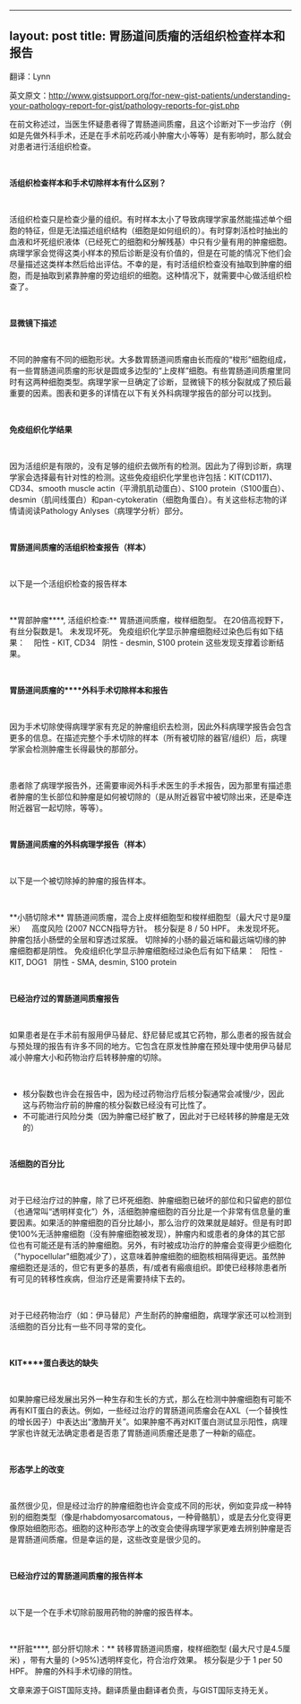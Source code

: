 
---
layout: post
title: 胃肠道间质瘤的活组织检查样本和报告
---

翻译：Lynn

英文原文：http://www.gistsupport.org/for-new-gist-patients/understanding-your-pathology-report-for-gist/pathology-reports-for-gist.php

在前文称述过，当医生怀疑患者得了胃肠道间质瘤，且这个诊断对下一步治疗（例如是先做外科手术，还是在手术前吃药减小肿瘤大小等等）是有影响时，那么就会对患者进行活组织检查。

&nbsp;

**活组织检查样本和手术切除样本有什么区别？**

&nbsp;

活组织检查只是检查少量的组织。有时样本太小了导致病理学家虽然能描述单个细胞的特征，但是无法描述组织结构（细胞是如何组织的）。有时穿刺活检时抽出的血液和坏死组织液体（已经死亡的细胞和分解残基）中只有少量有用的肿瘤细胞。病理学家会觉得这类小样本的预后诊断是没有价值的，但是在可能的情况下他们会尽量描述这类样本然后给出评估。不幸的是，有时活组织检查没有抽取到肿瘤的细胞，而是抽取到紧靠肿瘤的旁边组织的细胞。这种情况下，就需要中心做活组织检查了。

&nbsp;

**显微镜下描述**

&nbsp;

不同的肿瘤有不同的细胞形状。大多数胃肠道间质瘤由长而瘦的“梭形”细胞组成，有一些胃肠道间质瘤的形状是圆或多边型的“上皮样”细胞。有些胃肠道间质瘤里同时有这两种细胞类型。病理学家一旦确定了诊断，显微镜下的核分裂就成了预后最重要的因素。图表和更多的详情在以下有关外科病理学报告的部分可以找到。

&nbsp;

**免疫组织化学结果**

&nbsp;

因为活组织是有限的，没有足够的组织去做所有的检测。因此为了得到诊断，病理学家会选择最有针对性的检测。这些免疫组织化学里也许包括：KIT(CD117)、CD34、smooth muscle actin（平滑肌肌动蛋白）、S100 protein（S100蛋白）、desmin（肌间线蛋白）和pan-cytokeratin（细胞角蛋白）。有关这些标志物的详情请阅读Pathology Anlyses（病理学分析）部分。

&nbsp;

**胃肠道间质瘤的活组织检查报告（样本）**

&nbsp;

以下是一个活组织检查的报告样本

&nbsp;
<td width="411">**胃部肿瘤****, 活组织检查:**</td>
<td width="411">胃肠道间质瘤，梭样细胞型。</td>
<td width="411">在20倍高视野下，有丝分裂数是1。</td>
<td width="411">未发现坏死。</td>
<td width="411"></td>
<td width="411">免疫组织化学显示肿瘤细胞经过染色后有如下结果：</td>
<td width="411">   阳性 - KIT, CD34</td>
<td width="411">  阴性 - desmin, S100 protein</td>
<td width="411">这些发现支撑着诊断结果。</td>

&nbsp;

**胃肠道间质瘤的****外科手术切除样本和报告**

&nbsp;

因为手术切除使得病理学家有充足的肿瘤组织去检测，因此外科病理学报告会包含更多的信息。在描述完整个手术切除的样本（所有被切除的器官/组织）后，病理学家会检测肿瘤生长得最快的那部分。

&nbsp;

患者除了病理学报告外，还需要审阅外科手术医生的手术报告，因为那里有描述患者肿瘤的生长部位和肿瘤是如何被切除的（是从附近器官中被切除出来，还是牵连附近器官一起切除，等等）。

&nbsp;

**胃肠道间质瘤的外科病理学报告（样本）**

&nbsp;

以下是一个被切除掉的肿瘤的报告样本。

&nbsp;
<td width="418">**小肠切除术**</td>
<td width="418">胃肠道间质瘤，混合上皮样细胞型和梭样细胞型（最大尺寸是9厘米）</td>
<td width="418">&nbsp;</td>
<td width="418">高度风险 (2007 NCCN指导方针。</td>
<td width="418">核分裂是 8 / 50 HPF。</td>
<td width="418">未发现坏死。</td>
<td width="418">肿瘤包括小肠壁的全层和穿透过浆膜。</td>
<td width="418">切除掉的小肠的最近端和最远端切缘的肿瘤细胞都是阴性。</td>
<td width="418"></td>
<td width="418">免疫组织化学显示肿瘤细胞经过染色后有如下结果：</td>
<td width="418">  阳性 - KIT, DOG1</td>
<td width="418">  阴性 - SMA, desmin, S100 protein</td>

&nbsp;

**已经治疗过的胃肠道间质瘤报告**

&nbsp;

如果患者是在手术前有服用伊马替尼、舒尼替尼或其它药物，那么患者的报告就会与预处理的报告有许多不同的地方。它包含在原发性肿瘤在预处理中使用伊马替尼减小肿瘤大小和药物治疗后转移肿瘤的切除。

&nbsp;

- 核分裂数也许会在报告中，因为经过药物治疗后核分裂通常会减慢/少，因此这与药物治疗前的肿瘤的核分裂数已经没有可比性了。
- 不可能进行风险分类（因为肿瘤已经扩散了，因此对于已经转移的肿瘤是无效的）

&nbsp;

**活细胞的百分比**

&nbsp;

对于已经治疗过的肿瘤，除了已坏死细胞、肿瘤细胞已破坏的部位和只留疤的部位（也通常叫“透明样变化”）外，活细胞肿瘤细胞的百分比是一个非常有信息量的重要因素。如果活的肿瘤细胞的百分比越小，那么治疗的效果就是越好。但是有时即使100%无活肿瘤细胞（没有肿瘤细胞被发现），肿瘤内和或患者的身体的其它部位也有可能还是有活的肿瘤细胞。另外，有时被成功治疗的肿瘤会变得更少细胞化（"hypocellular"细胞减少了），这意味着肿瘤细胞的细胞核相隔得更远。虽然肿瘤细胞还是活的，但它有更多的基质，有/或者有瘢痕组织。即使已经移除患者所有可见的转移性疾病，但治疗还是需要持续下去的。

&nbsp;

对于已经药物治疗（如：伊马替尼）产生耐药的肿瘤细胞，病理学家还可以检测到活细胞的百分比有一些不同寻常的变化。

&nbsp;

**KIT****蛋白表达的缺失**

&nbsp;

如果肿瘤已经发展出另外一种生存和生长的方式，那么在检测中肿瘤细胞有可能不再有KIT蛋白的表达。例如，一些经过治疗的胃肠道间质瘤会在AXL（一个替换性的增长因子）中表达出“激酶开关”。如果肿瘤不再对KIT蛋白测试显示阳性，病理学家也许就无法确定患者是否患了胃肠道间质瘤还是患了一种新的癌症。

&nbsp;

**形态学上的改变**

&nbsp;

虽然很少见，但是经过治疗的肿瘤细胞也许会变成不同的形状，例如变异成一种特别的细胞类型（像是rhabdomyosarcomatous，一种骨骼肌），或是去分化变得更像原始细胞形态。细胞的这种形态学上的改变会使得病理学家更难去辨别肿瘤是否是胃肠道间质瘤。但是幸运的是，这些改变是很少见的。

&nbsp;

**已经治疗过的胃肠道间质瘤的报告样本**

&nbsp;

以下是一个在手术切除前服用药物的肿瘤的报告样本。

&nbsp;
<td width="411">**肝脏****, 部分肝切除术：**</td>
<td width="411">转移胃肠道间质瘤，梭样细胞型 (最大尺寸是4.5厘米) ，带有大量的 (&gt;95%)透明样变化，符合治疗效果。</td>
<td width="411">核分裂是少于 1 per 50 HPF。</td>
<td width="411">肿瘤的外科手术切缘的阴性。</td>

文章来源于GIST国际支持。翻译质量由翻译者负责，与GIST国际支持无关。


